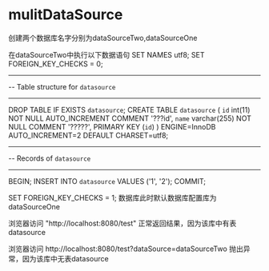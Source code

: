 # mulitDataSource


创建两个数据库名字分别为dataSourceTwo,dataSourceOne

在dataSourceTwo中执行以下数据语句
SET NAMES utf8;
SET FOREIGN_KEY_CHECKS = 0;

-- ----------------------------
--  Table structure for `datasource`
-- ----------------------------
DROP TABLE IF EXISTS `datasource`;
CREATE TABLE `datasource` (
  `id` int(11) NOT NULL AUTO_INCREMENT COMMENT '???id',
  `name` varchar(255) NOT NULL COMMENT '?????',
  PRIMARY KEY (`id`)
) ENGINE=InnoDB AUTO_INCREMENT=2 DEFAULT CHARSET=utf8;

-- ----------------------------
--  Records of `datasource`
-- ----------------------------
BEGIN;
INSERT INTO `datasource` VALUES ('1', '2');
COMMIT;

SET FOREIGN_KEY_CHECKS = 1;
数据库此时默认数据库配置库为dataSourceOne

浏览器访问 "http://localhost:8080/test" 正常返回结果，因为该库中有表datasource

浏览器访问 http://localhost:8080/test?dataSource=dataSourceTwo 抛出异常，因为该库中无表datasource


